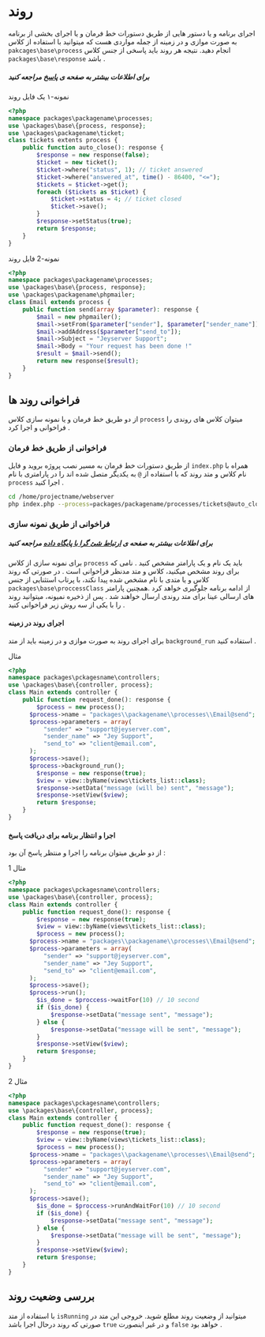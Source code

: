 
# روند
اجرای برنامه و یا دستور هایی از طریق دستورات خط فرمان و یا اجرای بخشی از برنامه به صورت موازی و در زمینه از جمله مواردی هست که میتوانید با استفاده از کلاس `pakcages\base\process` انجام دهید. نتیجه هر روند باید پاسخی از جنس کلاس `packages\base\response` باشد .

##### برای اطلاعات بیشتر به صفحه ی [پاسخ](response.md) مراجعه کنید

نمونه-۱ یک فایل روند
```php
<?php
namespace packages\packagename\processes;
use \packages\base\{process, response};
use \packages\packagename\ticket;
class tickets extents process {
	public function auto_close(): response {
		$response = new response(false);
		$ticket = new ticket();
		$ticket->where("status", 1); // ticket answered
		$ticket->where("answered_at", time() - 86400, "<=");
		$tickets = $ticket->get();
		foreach ($tickets as $ticket) {
			$ticket->status = 4; // ticket closed
			$ticket->save();
		}
		$response->setStatus(true);
		return $response;
	}
}
``` 
نمونه-2 فایل روند
```php
<?php
namespace packages\packagename\processes;
use \packages\base\{process, response};
use \packages\packagename\phpmailer;
class Email extends process {
	public function send(array $parameter): response {
		$mail = new phpmailer();
		$mail->setFrom($parameter["sender"], $parameter["sender_name"]);
		$mail->addAddress($parameter["send_to"]);
		$mail->Subject = "Jeyserver Support";
		$mail->Body = "Your request has been done !"
		$result = $mail->send();
		return new response($result);
	}
}
```

## فراخوانی روند ها
از دو طریق خط فرمان و یا نمونه سازی کلاس `process` میتوان کلاس های روندی را فراخوانی و اجرا کرد .

### فراخوانی از طریق خط فرمان
از طریق دستورات خط فرمان به مسیر نصب پروژه بروید و فایل `index.php`  همراه با نام کلاس و متد روند که  با استفاده از `@` به یکدیگر متصل شده اند را در پارامتری با نام `process`  اجرا کنید  .

```bash
cd /home/projectname/webserver
php index.php --process=packages/packagename/processes/tickets@auto_close
```
### فراخوانی از طریق نمونه سازی
##### برای اطلاعات بیشتر به صفحه ی [ارتباط شئ گرا با پایگاه داده](dbObject.md) مراجعه کنید
برای نمونه سازی از کلاس `process` باید یک نام و یک پارامتر مشخص کنید . نامی که برای روند مشخص میکنید، کلاس و متد مدنظر فراخوانی است . در صورتی که روند کلاس و یا متدی با نام مشخص شده پیدا نکند، با پرتاب استثنایی از جنس `packages\base\proccessClass` از ادامه برنامه جلوگیری خواهد کرد .همچنین  پارامتر های ارسالی عینا برای متد روندی ارسال خواهند شد . پس از ذخیره نمیونه، میتوانید روند را با یکی از سه روش زیر فراخوانی کنید .

#### اجرای روند در زمینه
برای اجرای روند به صورت موازی و در زمینه  باید از متد `background_run` استفاده کنید .

مثال
```php
<?php
namespace packages\pckagesname\controllers;
use \packages\base\{controller, process};
class Main extends controller {
	public function request_done(): response {
		$process = new process();
      $process->name = "packages\\packagename\\processes\\Email@send";
      $process->parameters = array(
	      "sender" => "support@jeyserver.com",
	      "sender_name" => "Jey Support",
	      "send_to" => "client@email.com",
      );
      $process->save();
      $process->background_run();
  		$response = new response(true);
  		$view = view::byName(views\tickets_list::class);
  		$response->setData("message (will be) sent", "message");
  		$response->setView($view);
  		return $response;
	}
}
```
#### اجرا و انتظار برنامه برای دریافت پاسخ
از دو طریق میتوان برنامه را اجرا و منتظر پاسخ آن بود :

مثال 1
```php
<?php
namespace packages\pckagesname\controllers;
use \packages\base\{controller, process};
class Main extends controller {
	public function request_done(): response {
		$response = new response(true);
  		$view = view::byName(views\tickets_list::class);
		$process = new process();
      $process->name = "packages\\packagename\\processes\\Email@send";
      $process->parameters = array(
	      "sender" => "support@jeyserver.com",
	      "sender_name" => "Jey Support",
	      "send_to" => "client@email.com",
      );
      $process->save();
      $process->run();
  		$is_done = $proccess->waitFor(10) // 10 second
	  	if ($is_done) {
		  	$response->setData("message sent", "message");
	  	} else {
		  	$response->setData("message will be sent", "message");
	  	}
  		$response->setView($view);
  		return $response;
	}
}
```
مثال 2
```php
<?php
namespace packages\pckagesname\controllers;
use \packages\base\{controller, process};
class Main extends controller {
	public function request_done(): response {
		$response = new response(true);
  		$view = view::byName(views\tickets_list::class);
		$process = new process();
      $process->name = "packages\\packagename\\processes\\Email@send";
      $process->parameters = array(
	      "sender" => "support@jeyserver.com",
	      "sender_name" => "Jey Support",
	      "send_to" => "client@email.com",
      );
      $process->save();
  		$is_done = $proccess->runAndWaitFor(10) // 10 second
	  	if ($is_done) {
		  	$response->setData("message sent", "message");
	  	} else {
		  	$response->setData("message will be sent", "message");
	  	}
  		$response->setView($view);
  		return $response;
	}
}
```
## بررسی وضعیت روند
با استفاده از متد `isRunning`  میتوانید از وضعیت روند مطلع شوید. خروجی این متد در صورتی که روند درحال اجرا باشد `true` و در غیر اینصورت `false` خواهد بود .

